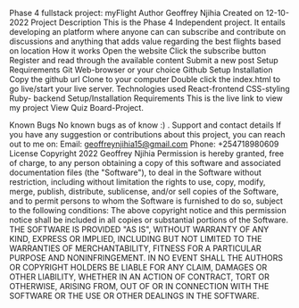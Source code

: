 Phase 4 fullstack project: myFlight
Author
Geoffrey Njihia
Created on 12-10-2022
Project Description
This is the Phase 4 Independent project. It entails developing an platform where anyone can can subscribe and contribute on discussions and anything that adds value regarding the best flights based on location
How it works
Open the website
Click the subscribe button
Register and read through the available content
Submit a new post
Setup Requirements
Git
Web-browser or your choice
Github
Setup Installation
Copy the github url
Clone to your computer
Double click the index.html to go live/start your live server.
Technologies used
React-frontend
CSS-styling
Ruby- backend
Setup/Installation Requirements
This is the live link to view my project View Quiz Board-Project.

Known Bugs
No known bugs as of know :) .
Support and contact details
If you have any suggestion or contributions about this project, you can reach out to me on:
Email: geoffreynjihia15@gmail.com
Phone: +254718980609
License
Copyright 2022 Geoffrey Njihia
Permission is hereby granted, free of charge, to any person obtaining a copy of this software and associated documentation files (the "Software"), to deal in the Software without restriction, including without limitation the rights to use, copy, modify, merge, publish, distribute, sublicense, and/or sell copies of the Software, and to permit persons to whom the Software is furnished to do so, subject to the following conditions:
The above copyright notice and this permission notice shall be included in all copies or substantial portions of the Software.
THE SOFTWARE IS PROVIDED "AS IS", WITHOUT WARRANTY OF ANY KIND, EXPRESS OR IMPLIED, INCLUDING BUT NOT LIMITED TO THE WARRANTIES OF MERCHANTABILITY, FITNESS FOR A PARTICULAR PURPOSE AND NONINFRINGEMENT. IN NO EVENT SHALL THE AUTHORS OR COPYRIGHT HOLDERS BE LIABLE FOR ANY CLAIM, DAMAGES OR OTHER LIABILITY, WHETHER IN AN ACTION OF CONTRACT, TORT OR OTHERWISE, ARISING FROM, OUT OF OR IN CONNECTION WITH THE SOFTWARE OR THE USE OR OTHER DEALINGS IN THE SOFTWARE.